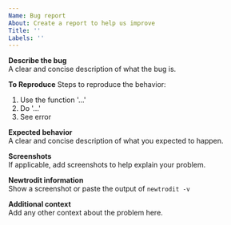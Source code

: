 ```yaml
---
Name: Bug report
About: Create a report to help us improve
Title: ''
Labels: ''
---
```


**Describe the bug**  
A clear and concise description of what the bug is.  

**To Reproduce**
Steps to reproduce the behavior:  
1. Use the function '...'  
2. Do '...'  
3. See error  

**Expected behavior**  
A clear and concise description of what you expected to happen.  

**Screenshots**  
If applicable, add screenshots to help explain your problem.  

**Newtrodit information**  
Show a screenshot or paste the output of `newtrodit -v`  




**Additional context**  
Add any other context about the problem here.
